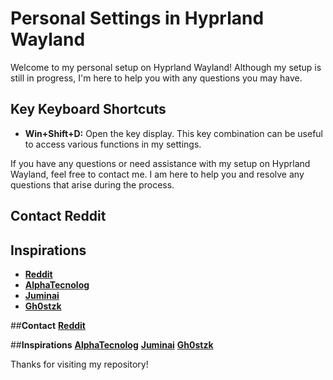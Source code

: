 # Personal Settings in Hyprland Wayland

Welcome to my personal setup on Hyprland Wayland! Although my setup is still in progress, I'm here to help you with any questions you may have.

## Key Keyboard Shortcuts

- **Win+Shift+D:** Open the key display. This key combination can be useful to access various functions in my settings.

If you have any questions or need assistance with my setup on Hyprland Wayland, feel free to contact me. I am here to help you and resolve any questions that arise during the process.

<!-- Encabezado en negrita -->
<h2><strong>Contact Reddit</strong></h2>

<!-- Enlace en negrita -->
<h2><strong>Inspirations</strong></h2>

<!-- Lista de enlaces -->
<ul>
  <li><a href="https://www.reddit.com/user/ProfessionLower9249"><strong>Reddit</strong></a></li>
  <li><a href="https://github.com/AlphaTechnolog/dotfiles"><strong>AlphaTecnolog</strong></a></li>
  <li><a href="https://github.com/juminai/dotfiles"><strong>Juminai</strong></a></li>
  <li><a href="https://github.com/gh0stzk/dotfiles"><strong>Gh0stzk</strong></a></li>
</ul>



##**Contact**
[**Reddit**](https://www.reddit.com/user/ProfessionLower9249)

##**Inspirations**
[**AlphaTecnolog**](https://github.com/AlphaTechnolog/dotfiles)
[**Juminai**](https://github.com/juminai/dotfiles)
[**Gh0stzk**](https://github.com/gh0stzk/dotfiles)

Thanks for visiting my repository!
